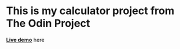 # This is my calculator project from The Odin Project


**[Live demo](https://prlorence.github.io/TOP-exercise/calculator/)** here
